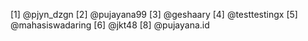 [1] @pjyn_dzgn
[2] @pujayana99
[3] @geshaary
[4] @testtestingx
[5] @mahasiswadaring
[6] @jkt48
[8] @pujayana.id
